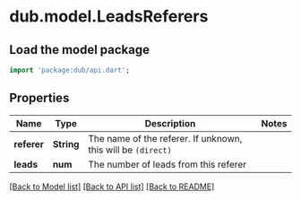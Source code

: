 # dub.model.LeadsReferers

## Load the model package
```dart
import 'package:dub/api.dart';
```

## Properties
Name | Type | Description | Notes
------------ | ------------- | ------------- | -------------
**referer** | **String** | The name of the referer. If unknown, this will be `(direct)` | 
**leads** | **num** | The number of leads from this referer | 

[[Back to Model list]](../README.md#documentation-for-models) [[Back to API list]](../README.md#documentation-for-api-endpoints) [[Back to README]](../README.md)


